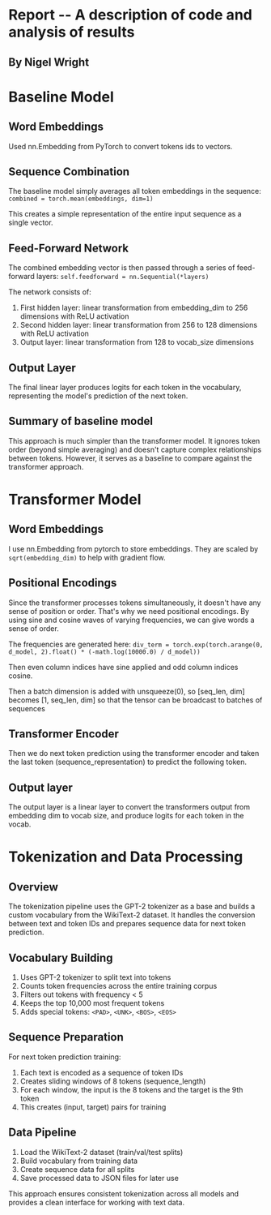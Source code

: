 # Report -- A description of code and analysis of results
## By Nigel Wright

# Baseline Model

## Word Embeddings
Used nn.Embedding from PyTorch to convert tokens ids to vectors.

## Sequence Combination
The baseline model simply averages all token embeddings in the sequence:
`combined = torch.mean(embeddings, dim=1)`

This creates a simple representation of the entire input sequence as a single vector. 

## Feed-Forward Network
The combined embedding vector is then passed through a series of feed-forward layers:
`self.feedforward = nn.Sequential(*layers)`

The network consists of:
1. First hidden layer: linear transformation from embedding_dim to 256 dimensions with ReLU activation
2. Second hidden layer: linear transformation from 256 to 128 dimensions with ReLU activation
3. Output layer: linear transformation from 128 to vocab_size dimensions

## Output Layer
The final linear layer produces logits for each token in the vocabulary, representing the model's prediction of the next token.

## Summary of baseline model
This approach is much simpler than the transformer model. It ignores token order (beyond simple averaging) and doesn't capture complex relationships between tokens. However, it serves as a  baseline to compare against the transformer approach.



# Transformer Model

## Word Embeddings
I use nn.Embedding from pytorch to store embeddings. They are scaled by `sqrt(embedding_dim)` to help with gradient flow.

## Positional Encodings
Since the transformer processes tokens simultaneously, it doesn't have any sense of position or order. That's why we need positional encodings. By using sine and cosine waves of varying frequencies, we can give words a sense of order. 

The frequencies are generated here: 
`div_term = torch.exp(torch.arange(0, d_model, 2).float() * (-math.log(10000.0) / d_model))`

Then even column indices have sine applied and odd column indices cosine. 

Then a batch dimension is added with unsqueeze(0), so [seq_len, dim] becomes [1, seq_len, dim] so that the tensor can be broadcast to batches of sequences

## Transformer Encoder 

Then we do next token prediction using the transformer encoder and taken the last token (sequence_representation) to predict the following token.

## Output layer

The output layer is a linear layer to convert the transformers output from embedding dim to vocab size, and produce logits for each token in the vocab. 


# Tokenization and Data Processing

## Overview
The tokenization pipeline uses the GPT-2 tokenizer as a base and builds a custom vocabulary from the WikiText-2 dataset. It handles the conversion between text and token IDs and prepares sequence data for next token prediction.

## Vocabulary Building
1. Uses GPT-2 tokenizer to split text into tokens
2. Counts token frequencies across the entire training corpus
3. Filters out tokens with frequency < 5
4. Keeps the top 10,000 most frequent tokens
5. Adds special tokens: `<PAD>`, `<UNK>`, `<BOS>`, `<EOS>`

## Sequence Preparation
For next token prediction training:
1. Each text is encoded as a sequence of token IDs
2. Creates sliding windows of 8 tokens (sequence_length)
3. For each window, the input is the 8 tokens and the target is the 9th token
4. This creates (input, target) pairs for training

## Data Pipeline
1. Load the WikiText-2 dataset (train/val/test splits)
2. Build vocabulary from training data
3. Create sequence data for all splits
4. Save processed data to JSON files for later use

This approach ensures consistent tokenization across all models and provides a clean interface for working with text data.


